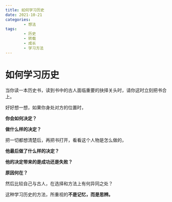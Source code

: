 ```yaml
---
title: 如何学习历史
date: 2021-10-21
categories:
        - 想法
tags:
        - 历史
        - 转载
        - 成长
        - 学习方法
---
```


# 如何学习历史

当你读一本历史书，读到书中的古人面临重要的抉择关头时，请你这时立刻把书合上。

好好想一想，如果你身处对方的位置时，

**你会如何决定？**

**做什么样的决定？**

把一切都想清楚后，再把书打开，看看这个人物是怎么做的，

**他最后做了什么样的决定？**

**他的决定带来的是成功还是失败？**

**原因何在？**

然后比较自己与古人，在选择和方法上有何异同之处？

这种学习历史的方法，所重视的**不是记忆，而是思辨。**

